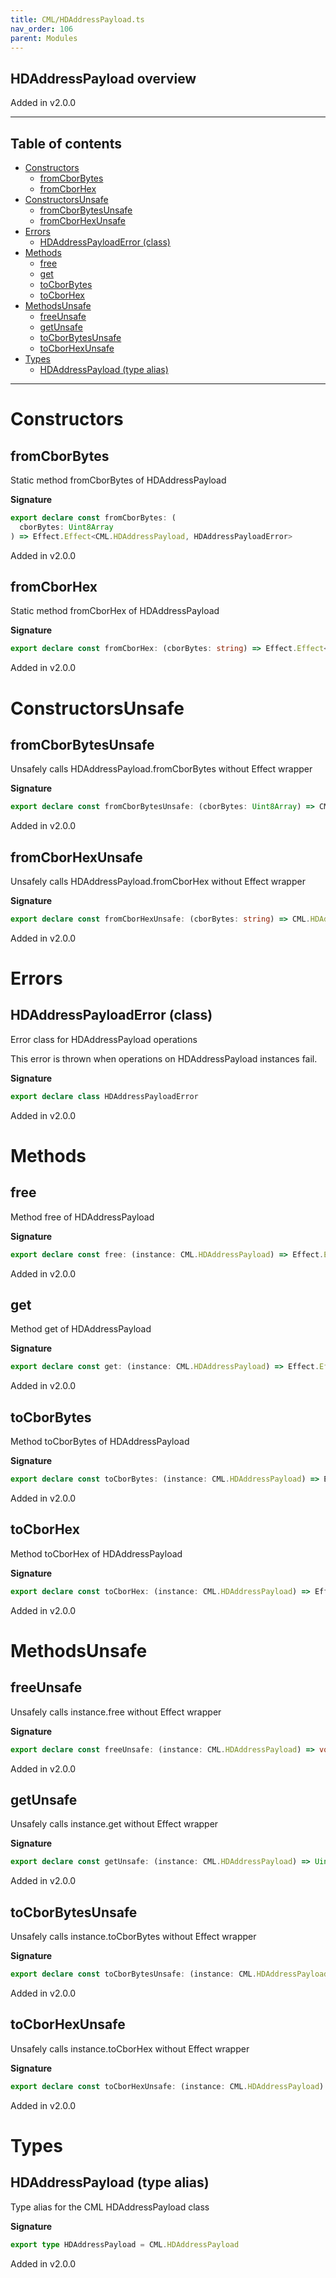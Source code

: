 ```yaml
---
title: CML/HDAddressPayload.ts
nav_order: 106
parent: Modules
---
```


## HDAddressPayload overview

Added in v2.0.0

---

<h2 class="text-delta">Table of contents</h2>

- [Constructors](#constructors)
  - [fromCborBytes](#fromcborbytes)
  - [fromCborHex](#fromcborhex)
- [ConstructorsUnsafe](#constructorsunsafe)
  - [fromCborBytesUnsafe](#fromcborbytesunsafe)
  - [fromCborHexUnsafe](#fromcborhexunsafe)
- [Errors](#errors)
  - [HDAddressPayloadError (class)](#hdaddresspayloaderror-class)
- [Methods](#methods)
  - [free](#free)
  - [get](#get)
  - [toCborBytes](#tocborbytes)
  - [toCborHex](#tocborhex)
- [MethodsUnsafe](#methodsunsafe)
  - [freeUnsafe](#freeunsafe)
  - [getUnsafe](#getunsafe)
  - [toCborBytesUnsafe](#tocborbytesunsafe)
  - [toCborHexUnsafe](#tocborhexunsafe)
- [Types](#types)
  - [HDAddressPayload (type alias)](#hdaddresspayload-type-alias)

---

# Constructors

## fromCborBytes

Static method fromCborBytes of HDAddressPayload

**Signature**

```ts
export declare const fromCborBytes: (
  cborBytes: Uint8Array
) => Effect.Effect<CML.HDAddressPayload, HDAddressPayloadError>
```

Added in v2.0.0

## fromCborHex

Static method fromCborHex of HDAddressPayload

**Signature**

```ts
export declare const fromCborHex: (cborBytes: string) => Effect.Effect<CML.HDAddressPayload, HDAddressPayloadError>
```

Added in v2.0.0

# ConstructorsUnsafe

## fromCborBytesUnsafe

Unsafely calls HDAddressPayload.fromCborBytes without Effect wrapper

**Signature**

```ts
export declare const fromCborBytesUnsafe: (cborBytes: Uint8Array) => CML.HDAddressPayload
```

Added in v2.0.0

## fromCborHexUnsafe

Unsafely calls HDAddressPayload.fromCborHex without Effect wrapper

**Signature**

```ts
export declare const fromCborHexUnsafe: (cborBytes: string) => CML.HDAddressPayload
```

Added in v2.0.0

# Errors

## HDAddressPayloadError (class)

Error class for HDAddressPayload operations

This error is thrown when operations on HDAddressPayload instances fail.

**Signature**

```ts
export declare class HDAddressPayloadError
```

Added in v2.0.0

# Methods

## free

Method free of HDAddressPayload

**Signature**

```ts
export declare const free: (instance: CML.HDAddressPayload) => Effect.Effect<void, HDAddressPayloadError>
```

Added in v2.0.0

## get

Method get of HDAddressPayload

**Signature**

```ts
export declare const get: (instance: CML.HDAddressPayload) => Effect.Effect<Uint8Array, HDAddressPayloadError>
```

Added in v2.0.0

## toCborBytes

Method toCborBytes of HDAddressPayload

**Signature**

```ts
export declare const toCborBytes: (instance: CML.HDAddressPayload) => Effect.Effect<Uint8Array, HDAddressPayloadError>
```

Added in v2.0.0

## toCborHex

Method toCborHex of HDAddressPayload

**Signature**

```ts
export declare const toCborHex: (instance: CML.HDAddressPayload) => Effect.Effect<string, HDAddressPayloadError>
```

Added in v2.0.0

# MethodsUnsafe

## freeUnsafe

Unsafely calls instance.free without Effect wrapper

**Signature**

```ts
export declare const freeUnsafe: (instance: CML.HDAddressPayload) => void
```

Added in v2.0.0

## getUnsafe

Unsafely calls instance.get without Effect wrapper

**Signature**

```ts
export declare const getUnsafe: (instance: CML.HDAddressPayload) => Uint8Array
```

Added in v2.0.0

## toCborBytesUnsafe

Unsafely calls instance.toCborBytes without Effect wrapper

**Signature**

```ts
export declare const toCborBytesUnsafe: (instance: CML.HDAddressPayload) => Uint8Array
```

Added in v2.0.0

## toCborHexUnsafe

Unsafely calls instance.toCborHex without Effect wrapper

**Signature**

```ts
export declare const toCborHexUnsafe: (instance: CML.HDAddressPayload) => string
```

Added in v2.0.0

# Types

## HDAddressPayload (type alias)

Type alias for the CML HDAddressPayload class

**Signature**

```ts
export type HDAddressPayload = CML.HDAddressPayload
```

Added in v2.0.0
